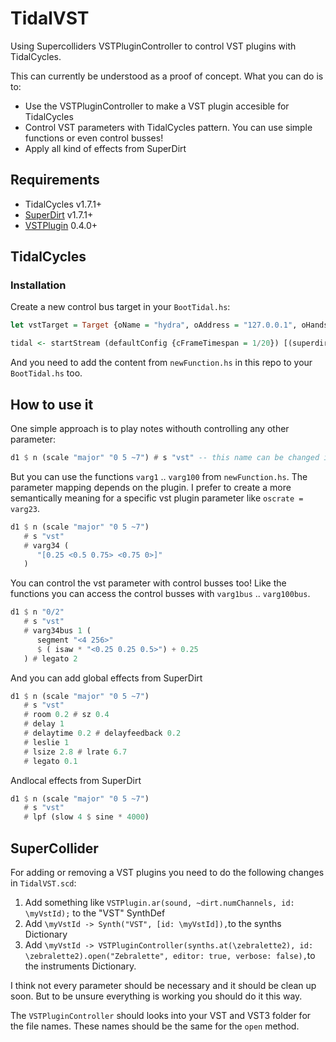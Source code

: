

# TidalVST

Using Supercolliders VSTPluginController to control VST plugins with TidalCycles.

This can currently be understood as a proof of concept. What you can do is to: 

- Use the VSTPluginController to make a VST plugin accesible for TidalCycles
- Control VST parameters with TidalCycles pattern. You can use simple functions or even control busses!
-  Apply all kind of effects from SuperDirt 

## Requirements

- TidalCycles v1.7.1+
- [SuperDirt](https://github.com/musikinformatik/SuperDirt) v1.7.1+
- [VSTPlugin](https://github.com/Spacechild1/vstplugin) 0.4.0+

## TidalCycles

### Installation

Create a new control bus target in your `BootTidal.hs`:

```Haskell
let vstTarget = Target {oName = "hydra", oAddress = "127.0.0.1", oHandshake = True, oPort = 3337, oBusPort = Just 3338, oLatency = 0.1, oSchedule = Pre BundleStamp, oWindow = Nothing}

tidal <- startStream (defaultConfig {cFrameTimespan = 1/20}) [(superdirtTarget {oLatency = 0.1}, [superdirtShape]),(vstTarget, [superdirtShape]) ]
```

And you need to add the content from  `newFunction.hs` in this repo to your `BootTidal.hs` too.

## How to use it

One simple approach is to play notes withouth controlling any other parameter:

```haskell
d1 $ n (scale "major" "0 5 ~7") # s "vst" -- this name can be changed in the addSynth function  
```

 But you can use the functions `varg1` .. `varg100` from `newFunction.hs`. The parameter mapping depends on the plugin. I prefer to create a more semantically meaning for a specific vst plugin parameter like `oscrate = varg23`. 

```haskell
d1 $ n (scale "major" "0 5 ~7")
   # s "vst"
   # varg34 (
      "[0.25 <0.5 0.75> <0.75 0>]"
   )
```

You can control  the vst parameter with control busses too! Like the functions you can access the control busses with `varg1bus` .. `varg100bus`.

```haskell
d1 $ n "0/2"
   # s "vst"
   # varg34bus 1 (
      segment "<4 256>"
      $ ( isaw * "<0.25 0.25 0.5>") + 0.25
   ) # legato 2
```

And you can add global effects from SuperDirt 

```haskell
d1 $ n (scale "major" "0 5 ~7")
   # s "vst"
   # room 0.2 # sz 0.4
   # delay 1
   # delaytime 0.2 # delayfeedback 0.2
   # leslie 1
   # lsize 2.8 # lrate 6.7
   # legato 0.1
```

Andlocal effects from SuperDirt

```haskell
d1 $ n (scale "major" "0 5 ~7")
   # s "vst"
   # lpf (slow 4 $ sine * 4000)
```

## SuperCollider

For adding or removing a VST plugins you need to do the following changes in `TidalVST.scd`:

1. Add something like `VSTPlugin.ar(sound, ~dirt.numChannels, id: \myVstId);` to the "VST" SynthDef
2. Add `\myVstId -> Synth("VST", [id: \myVstId]),`to the synths Dictionary
3. Add `\myVstId -> VSTPluginController(synths.at(\zebralette2), id: \zebralette2).open("Zebralette", editor: true, verbose: false),`to the instruments Dictionary.

I think not every parameter should be necessary and it should be clean up soon. But to be unsure everything is working you should do it this way.

The `VSTPluginController` should looks into your VST and VST3 folder for the file names. These names should be the same for the `open` method. 
